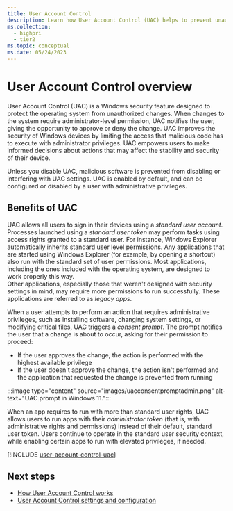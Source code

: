 ```yaml
---
title: User Account Control
description: Learn how User Account Control (UAC) helps to prevent unauthorized changes to Windows devices.
ms.collection: 
  - highpri
  - tier2
ms.topic: conceptual
ms.date: 05/24/2023
---
```


# User Account Control overview

User Account Control (UAC) is a Windows security feature designed to protect the operating system from unauthorized changes. When changes to the system require administrator-level permission, UAC notifies the user, giving the opportunity to approve or deny the change. UAC improves the security of Windows devices by limiting the access that malicious code has to execute with administrator privileges. UAC empowers users to make informed decisions about actions that may affect the stability and security of their device.

Unless you disable UAC, malicious software is prevented from disabling or interfering with UAC settings. UAC is enabled by default, and can be configured or disabled by a user with administrative privileges.

## Benefits of UAC

UAC allows all users to sign in their devices using a *standard user account*. Processes launched using a *standard user token* may perform tasks using access rights granted to a standard user. For instance, Windows Explorer automatically inherits standard user level permissions. Any applications that are started using Windows Explorer (for example, by opening a shortcut) also run with the standard set of user permissions. Most applications, including the ones included with the operating system, are designed to work properly this way.\
Other applications, especially those that weren't designed with security settings in mind, may require more permissions to run successfully. These applications are referred to as *legacy apps*.

When a user attempts to perform an action that requires administrative privileges, such as installing software, changing system settings, or modifying critical files, UAC triggers a *consent prompt*. The prompt notifies the user that a change is about to occur, asking for their permission to proceed:

- If the user approves the change, the action is performed with the highest available privilege
- If the user doesn't approve the change, the action isn't performed and the application that requested the change is prevented from running

:::image type="content" source="images/uacconsentpromptadmin.png" alt-text="UAC prompt in Windows 11.":::

When an app requires to run with more than standard user rights, UAC allows users to run apps with their *administrator token* (that is, with administrative rights and permissions) instead of their default, standard user token. Users continue to operate in the standard user security context, while enabling certain apps to run with elevated privileges, if needed.

[!INCLUDE [user-account-control-uac](../../../../../includes/licensing/user-account-control-uac.md)]

## Next steps

- [How User Account Control works](how-user-account-control-works.md)
- [User Account Control settings and configuration](settings-and-configuration.md)
